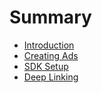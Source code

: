 # Summary

* [Introduction](readme.md)
* [Creating Ads](1_creating-ads/1_Creating-App-Ads.md)  
* [SDK Setup](2_sdk/1_Facebook-SDK-for-App-Ads.md) 
* [Deep Linking](3_deep-linking.md)  